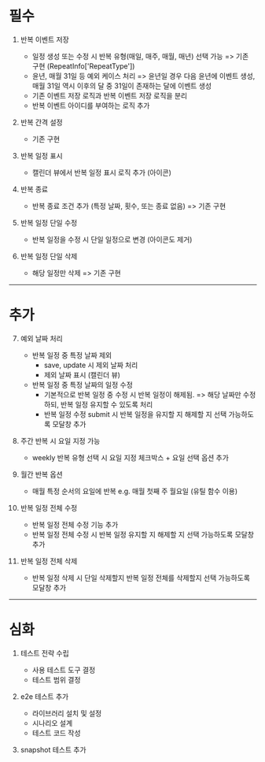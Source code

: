 # 필수

1. 반복 이벤트 저장

   - 일정 생성 또는 수정 시 반복 유형(매일, 매주, 매월, 매년) 선택 가능 => 기존 구현 (RepeatInfo['RepeatType'])
   - 윤년, 매월 31일 등 예외 케이스 처리 => 윤년일 경우 다음 윤년에 이벤트 생성, 매월 31일 역시 이후의 달 중 31일이 존재하는 달에 이벤트 생성
   - 기존 이벤트 저장 로직과 반복 이벤트 저장 로직을 분리
   - 반복 이벤트 아이디를 부여하는 로직 추가

2. 반복 간격 설정

   - 기존 구현

3. 반복 일정 표시

   - 캘린더 뷰에서 반복 일정 표시 로직 추가 (아이콘)

4. 반복 종료

   - 반복 종료 조건 추가 (특정 날짜, 횟수, 또는 종료 없음) => 기존 구현

5. 반복 일정 단일 수정

   - 반복 일정을 수정 시 단일 일정으로 변경 (아이콘도 제거)

6. 반복 일정 단일 삭제

   - 해당 일정만 삭제 => 기존 구현

---

# 추가

7. 예외 날짜 처리

   - 반복 일정 중 특정 날짜 제외
     - save, update 시 제외 날짜 처리
     - 제외 날짜 표시 (캘린더 뷰)
   - 반복 일정 중 특정 날짜의 일정 수정
     - 기본적으로 반복 일정 중 수정 시 반복 일정이 해제됨.
       => 해당 날짜만 수정하되, 반복 일정 유지할 수 있도록 처리
     - 반복 일정 수정 submit 시 반복 일정을 유지할 지 해제할 지 선택 가능하도록 모달창 추가

8. 주간 반복 시 요일 지정 가능

   - weekly 반복 유형 선택 시 요일 지정 체크박스 + 요일 선택 옵션 추가

9. 월간 반복 옵션

   - 매월 특정 순서의 요일에 반복 e.g. 매월 첫째 주 월요일 (유틸 함수 이용)

10. 반복 일정 전체 수정

    - 반복 일정 전체 수정 기능 추가
    - 반복 일정 전체 수정 시 반복 일정 유지할 지 해제할 지 선택 가능하도록 모달창 추가

11. 반복 일정 전체 삭제

    - 반복 일정 삭제 시 단일 삭제할지 반복 일정 전체를 삭제할지 선택 가능하도록 모달창 추가

---

# 심화

1. 테스트 전략 수립

   - 사용 테스트 도구 결정
   - 테스트 범위 결정

2. e2e 테스트 추가

   - 라이브러리 설치 및 설정
   - 시나리오 설계
   - 테스트 코드 작성

3. snapshot 테스트 추가
